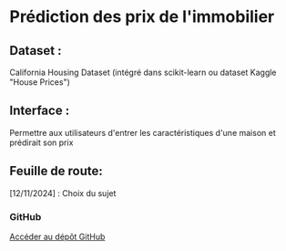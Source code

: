 # Prédiction des prix de l'immobilier


## Dataset : 
California Housing Dataset 
(intégré dans scikit-learn ou dataset Kaggle "House Prices")

## Interface : 
Permettre aux utilisateurs d'entrer les caractéristiques d'une maison et prédirait son prix

## Feuille de route:
[12/11/2024] : Choix du sujet

### GitHub ###
[Accéder au dépôt GitHub](https://github.com/MathisAulagnier/real_estate_prediction/tree/main)


